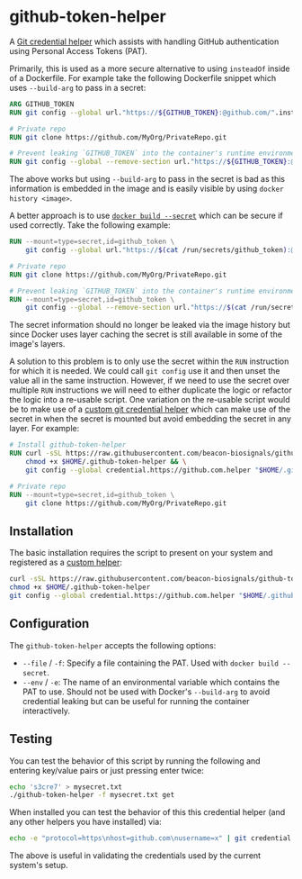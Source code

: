 # github-token-helper

A [Git credential helper](https://git-scm.com/docs/gitcredentials) which assists with handling GitHub authentication using Personal Access Tokens (PAT).

Primarily, this is used as a more secure alternative to using `insteadOf` inside of a Dockerfile. For example take the following Dockerfile snippet which uses `--build-arg` to pass in a secret:

```Dockerfile
ARG GITHUB_TOKEN
RUN git config --global url."https://${GITHUB_TOKEN}:@github.com/".insteadOf "https://github.com/"

# Private repo
RUN git clone https://github.com/MyOrg/PrivateRepo.git

# Prevent leaking `GITHUB_TOKEN` into the container's runtime environment.
RUN git config --global --remove-section url."https://${GITHUB_TOKEN}:@github.com/"
```

The above works but using `--build-arg` to pass in the secret is bad as this information is embedded in the image and is easily visible by using `docker history <image>`.

A better approach is to use [`docker build --secret`](https://docs.docker.com/develop/develop-images/build_enhancements/#new-docker-build-secret-information) which can be secure if used correctly. Take the following example:

```Dockerfile
RUN --mount=type=secret,id=github_token \
    git config --global url."https://$(cat /run/secrets/github_token):@github.com/".insteadOf "https://github.com/"

# Private repo
RUN git clone https://github.com/MyOrg/PrivateRepo.git

# Prevent leaking `GITHUB_TOKEN` into the container's runtime environment.
RUN --mount=type=secret,id=github_token \
    git config --global --remove-section url."https://$(cat /run/secrets/github_token):@github.com/"
```

The secret information should no longer be leaked via the image history but since Docker uses layer caching the secret is still available in some of the image's layers.

A solution to this problem is to only use the secret within the `RUN` instruction for which it is needed. We could call `git config` use it and then unset the value all in the same instruction. However, if we need to use the secret over multiple `RUN` instructions we will need to either duplicate the logic or refactor the logic into a re-usable script. One variation on the re-usable script would be to make use of a [custom git credential helper](https://git-scm.com/book/en/v2/Git-Tools-Credential-Storage#_a_custom_credential_cache) which can make use of the secret in when the secret is mounted but avoid embedding the secret in any layer. For example:

```Dockerfile
# Install github-token-helper
RUN curl -sSL https://raw.githubusercontent.com/beacon-biosignals/github-token-helper/v0.1.1/github-token-helper -o $HOME/.github-token-helper && \
    chmod +x $HOME/.github-token-helper && \
    git config --global credential.https://github.com.helper "$HOME/.github-token-helper -f /run/secrets/github_token"

# Private repo
RUN --mount=type=secret,id=github_token \
    git clone https://github.com/MyOrg/PrivateRepo.git
```

## Installation

The basic installation requires the script to present on your system and registered as a [custom helper](https://git-scm.com/docs/gitcredentials#_custom_helpers):

```bash
curl -sSL https://raw.githubusercontent.com/beacon-biosignals/github-token-helper/v0.1.1/github-token-helper -o $HOME/.github-token-helper
chmod +x $HOME/.github-token-helper
git config --global credential.https://github.com.helper "$HOME/.github-token-helper -f /run/secrets/github_token -e GITHUB_TOKEN"
```

## Configuration

The `github-token-helper` accepts the following options:

- `--file` / `-f`: Specify a file containing the PAT. Used with `docker build --secret`.
- `--env` / `-e`: The name of an environmental variable which contains the PAT to use. Should not be used with Docker's `--build-arg` to avoid credential leaking but can be useful for running the container interactively.

## Testing

You can test the behavior of this script by running the following and entering key/value
pairs or just pressing enter twice:

```bash
echo 's3cre7' > mysecret.txt
./github-token-helper -f mysecret.txt get
```

When installed you can test the behavior of this this credential helper (and any other helpers you have installed) via:

```bash
echo -e "protocol=https\nhost=github.com\nusername=x" | git credential fill
```

The above is useful in validating the credentials used by the current system's setup.
